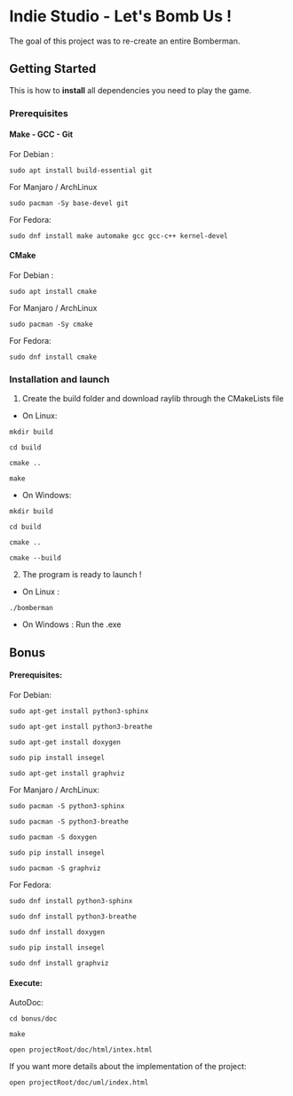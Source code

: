 # Indie Studio - Let's Bomb Us !



The goal of this project was to re-create an entire Bomberman.



## Getting Started



This is how to **install** all dependencies you need to play the game.



### Prerequisites



#### Make - GCC - Git

For Debian :

`sudo apt install build-essential git`

For Manjaro / ArchLinux

`sudo pacman -Sy base-devel git`

For Fedora:

`sudo dnf install make automake gcc gcc-c++ kernel-devel`



#### CMake

For Debian :

`sudo apt install cmake`

For Manjaro / ArchLinux

`sudo pacman -Sy cmake`

For Fedora:

`sudo dnf install cmake`



### Installation and launch

1. Create the build folder and download raylib through the CMakeLists file

- On Linux:

`mkdir build`

`cd build`

`cmake ..`

`make`

- On Windows:

`mkdir build`

`cd build`

`cmake ..`

`cmake --build`



2. The program is ready to launch !

- On Linux :

`./bomberman`

- On Windows : Run the .exe



## Bonus

#### Prerequisites:



For Debian:

`sudo apt-get install python3-sphinx`

`sudo apt-get install python3-breathe`

`sudo apt-get install doxygen`

`sudo pip install insegel`

`sudo apt-get install graphviz`

For Manjaro / ArchLinux:

`sudo pacman -S python3-sphinx`

`sudo pacman -S python3-breathe`

`sudo pacman -S doxygen`

`sudo pip install insegel`

`sudo pacman -S graphviz`

For Fedora:

`sudo dnf install python3-sphinx`

`sudo dnf install python3-breathe`

`sudo dnf install doxygen`

`sudo pip install insegel`

`sudo dnf install graphviz`



#### Execute:

AutoDoc:

`cd bonus/doc`

`make`

`open projectRoot/doc/html/intex.html`



If you want more details about the implementation of the project:

`open projectRoot/doc/uml/index.html`